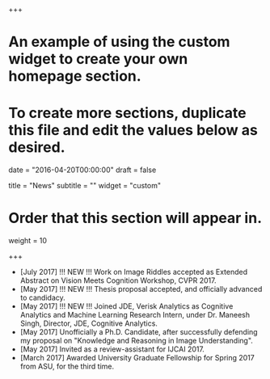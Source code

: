 +++
# An example of using the custom widget to create your own homepage section.
# To create more sections, duplicate this file and edit the values below as desired.

date = "2016-04-20T00:00:00"
draft = false

title = "News"
subtitle = ""
widget = "custom"

# Order that this section will appear in.
weight = 10

+++

- [July 2017]  !!! NEW !!! Work on Image Riddles accepted as Extended Abstract on Vision Meets Cognition Workshop, CVPR 2017.
- [May 2017]  !!! NEW !!! Thesis proposal accepted, and officially advanced to candidacy.
- [May 2017]  !!! NEW !!! Joined JDE, Verisk Analytics as Cognitive Analytics and Machine Learning Research Intern, under Dr. Maneesh Singh, Director, JDE, Cognitive Analytics.
- [May 2017]  Unofficially a Ph.D. Candidate, after successfully defending my proposal on "Knowledge and Reasoning in Image Understanding".
- [May 2017] Invited as a review-assistant for IJCAI 2017.
- [March 2017]   Awarded University Graduate Fellowship for Spring 2017 from ASU, for the third time.
